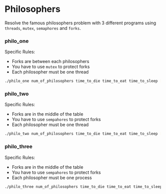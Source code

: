 # Philosophers

Resolve the famous philosophers problem with 3 different programs using ```threads```,
```mutex```, ```semaphores``` and ```forks```.

### philo_one

Specific Rules:

- Forks are between each philosophers
- You have to use ```mutex``` to protect forks
- Each philosopher must be one thread

``` bash
./philo_one num_of_philosophers time_to_die time_to_eat time_to_sleep [max_eat]
```

### philo_two

Specific Rules:

- Forks are in the middle of the table
- You have to use ```sempahores``` to protect forks
- Each philosopher must be one thread

``` bash
./philo_two num_of_philosophers time_to_die time_to_eat time_to_sleep [max_eat]
```

### philo_three

Specific Rules:

- Forks are in the middle of the table
- You have to use ```sempahores``` to protect forks
- Each philosopher must be one process

``` bash
./philo_three num_of_philosophers time_to_die time_to_eat time_to_sleep [max_eat]
```
